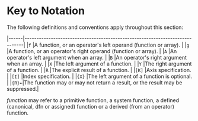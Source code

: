 <h1 class="heading"><span class="name">Key to Notation</span></h1>

The following definitions and conventions apply throughout this section:

|------|-----------------------------------------------------------------------------|
|`f`   |A function, or an operator's left operand (function or array).               |
|`g`   |A function, or an operator's right operand (function or array).              |
|`A`   |An operator's left argument when an array.                                   |
|`B`   |An operator's right argument when an array.                                  |
|`X`   |The left argument of a function.                                             |
|`Y`   |The right argument of a function.                                            |
|`R`   |The explicit result of a function.                                           |
|`[K]` |Axis specification.                                                          |
|`[I]` |Index specification.                                                         |
|`{X}` |The left argument of a function is optional.                                 |
|`{R}←`|The function may or may not return a result, or the result may be suppressed.|

*function* may refer to a primitive function, a system function, a defined (canonical, dfn or assigned) function or a derived (from an operator) function.
